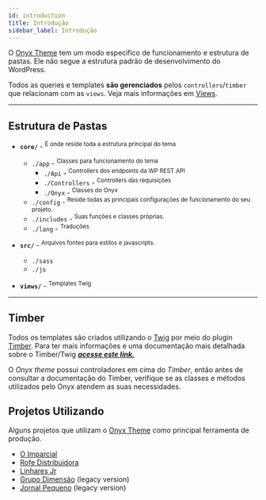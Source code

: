 ```yaml
---
id: introduction
title: Introdução
sidebar_label: Introdução
---
```


O [Onyx Theme](https://github.com/andremacola/onyx-theme) tem um modo específico de funcionamento e estrutura de pastas. Ele não segue a estrutura padrão de desenvolvimento do WordPress.

Todos as queries e templates **são gerenciados** pelos `controllers`/`timber` que relacionam com as `views`. Veja mais informações em [Views](views).

---

## Estrutura de Pastas

- **`core/`** - <sup>É onde reside toda a estrutura principal do tema</sup>
  - `./app` - <sup>Classes para funcionamento do tema</sup>
    - `./Api` - <sup>Controllers dos endpoints da WP REST API</sup>
    - `./Controllers` - <sup>Controllers das requisições</sup>
    - `./Onyx` - <sup>Classes do Onyx</sup>
  - `./config` - <sup>Reside todas as principais configurações de funcionamento do seu projeto.</sup>
  - `./includes` - <sup>Suas funções e classes próprias.</sup>
  - `./lang` - <sup>Traduções</sup>

- **`src/`** - <sup>Arquivos fontes para estilos e javascripts.</sup>
  - `./sass`
  - `./js`

- **`views/`** - <sup>Templates Twig</sup>

---

## Timber

Todos os templates são criados utilizando o [Twig](https://twig.symfony.com/) por meio do plugin [Timber](https://www.upstatement.com/timber/). Para ter mais informações e uma documentação mais detalhada sobre o Timber/Twig ***[acesse este link.](https://timber.github.io/docs/v2/)***

O *Onyx theme* possui controladores em cima do *Timber*, então antes de consultar a documentação do Timber, verifique se as classes e métodos utilizados pelo Onyx atendem as suas necessidades.

## Projetos Utilizando

Alguns projetos que utilizam o [Onyx Theme](https://github.com/andremacola/onyx-theme) como principal ferramenta de produção.

- [O Imparcial](https://oimparcial.com.br/)
- [Rofe Distribuidora](https://www.rofedistribuidora.com.br/)
- [Linhares Jr](https://linharesjr.com)
- [Grupo Dimensão](http://grupodimensao.com/) (legacy version)
- [Jornal Pequeno](https://jornalpequeno.com.br/) (legacy version)
